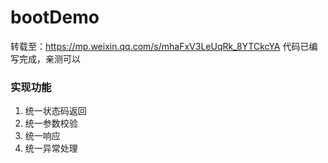 # bootDemo
转载至：https://mp.weixin.qq.com/s/mhaFxV3LeUqRk_8YTCkcYA 代码已编写完成，亲测可以
### 实现功能
1. 统一状态码返回
2. 统一参数校验
3. 统一响应
4. 统一异常处理
